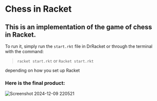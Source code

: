 # Chess in Racket
## This is an implementation of the game of chess in Racket.
To run it, simply run the `start.rkt` file in DrRacket or through the terminal with the command:  
> `racket start.rkt` or
> `Racket start.rkt`  

depending on how you set up Racket  

  
### Here is the final product:
![Screenshot 2024-12-09 220521](https://github.com/user-attachments/assets/df26e157-2a06-400e-9ef1-6870ac192e1b)

